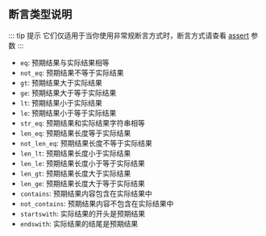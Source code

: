 ## 断言类型说明

::: tip 提示
它们仅适用于当你使用非常规断言方式时，断言方式请查看 [assert](/case_data/params_desc.md#assert) 参数
:::

- `eq`: 预期结果与实际结果相等
- `not_eq`: 预期结果不等于实际结果
- `gt`: 预期结果大于实际结果
- `ge`: 预期结果大于等于实际结果
- `lt`: 预期结果小于实际结果
- `le`: 预期结果小于等于实际结果
- `str_eq`: 预期结果和实际结果字符串相等
- `len_eq`: 预期结果长度等于实际结果
- `not_len_eq`: 预期结果长度不等于实际结果
- `len_lt`: 预期结果长度小于实际结果
- `len_le`: 预期结果长度小于等于实际结果
- `len_gt`: 预期结果长度大于实际结果
- `len_ge`: 预期结果长度大于等于实际结果
- `contains`: 预期结果内容包含在实际结果中
- `not_contains`: 预期结果内容不包含在实际结果中
- `startswith`: 实际结果的开头是预期结果
- `endswith`: 实际结果的结尾是预期结果
